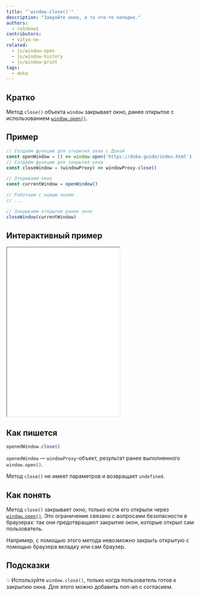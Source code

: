 ```yaml
---
title: "`window.close()`"
description: "Закройте окно, а то что-то холодно."
authors:
  - ra1nbow1
contributors:
  - vitya-ne
related:
  - js/window-open
  - js/window-history
  - js/window-print
tags:
  - doka
---
```


## Кратко

Метод `close()` объекта `window` закрывает окно, ранее открытое с использованием [`window.open()`](/js/window-open/).

## Пример

```js
// Создаём функцию для открытия окна с Докой
const openWindow = () => window.open('https://doka.guide/index.html')
// Создаём функцию для закрытия окна
const closeWindow = (windowProxy) => windowProxy.close()

// Открываем окно
const currentWindow = openWindow()

// Работаем с новым окном
// ...

// Закрываем открытое ранее окно
closeWindow(currentWindow)
```

## Интерактивный пример

<iframe title="Закрываем открытое окно" src="demos/open-close-window/" height="450"></iframe>

## Как пишется

```js
openedWindow.close()
```
`openedWindow` — `windowProxy`-объект, результат ранее выполненного `window.open()`.

Метод `close()` не имеет параметров и возвращает `undefined`.

## Как понять

Метод `close()` закрывает окно, только если его открыли через [`window.open()`](/js/window-open/). Это ограничение связано с вопросами безопасности в браузерах: так они предотвращают закрытие окон, которые открыл сам пользователь.

Например, с помощью этого метода невозможно закрыть открытую с помощью браузера вкладку или сам браузер.

## Подсказки

💡 Используйте `window.close()`, только когда пользователь готов к закрытию окна. Для этого можно добавить поп-ап с согласием.
